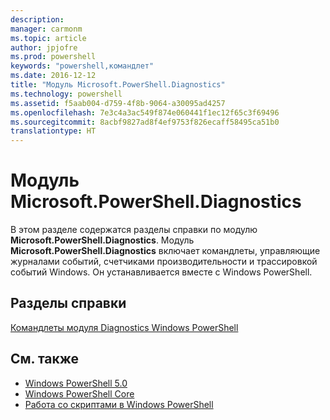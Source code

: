 ```yaml
---
description: 
manager: carmonm
ms.topic: article
author: jpjofre
ms.prod: powershell
keywords: "powershell,командлет"
ms.date: 2016-12-12
title: "Модуль Microsoft.PowerShell.Diagnostics"
ms.technology: powershell
ms.assetid: f5aab004-d759-4f8b-9064-a30095ad4257
ms.openlocfilehash: 7e3c4a3ac549f874e060441f1ec12f65c3f69496
ms.sourcegitcommit: 8acbf9827ad8f4ef9753f826ecaff58495ca51b0
translationtype: HT
---
```

# <a name="microsoftpowershelldiagnostics-module"></a>Модуль Microsoft.PowerShell.Diagnostics
В этом разделе содержатся разделы справки по модулю **Microsoft.PowerShell.Diagnostics**. Модуль **Microsoft.PowerShell.Diagnostics** включает командлеты, управляющие журналами событий, счетчиками производительности и трассировкой событий Windows. Он устанавливается вместе с Windows PowerShell.

## <a name="help-topics"></a>Разделы справки
[Командлеты модуля Diagnostics Windows PowerShell](http://go.microsoft.com/fwlink/?LinkID=245858)

## <a name="see-also"></a>См. также
- [Windows PowerShell 5.0](Windows-PowerShell-5.0.md)
- [Windows PowerShell Core](https://technet.microsoft.com/en-us/library/4b75f1e4-f327-48f3-92ab-bf5435094d41)
- [Работа со скриптами в Windows PowerShell](../../getting-started/fundamental/Scripting-with-Windows-PowerShell.md)


